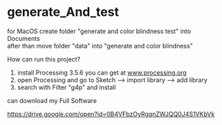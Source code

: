 # generate_And_test
for MacOS
create folder "generate and color blindness test" into Documents  
after than move folder "data"  into "generate and color blindness"

How can run this project?
1. install Processing 3.5.6 you can get at www.processing.org
2. open Processing and go to Sketch --> import library --> add library  
3. search with Filter "g4p"  and install                              

can download my Full Software

https://drive.google.com/open?id=0B4VFbzOyRgqnZWJQQ0J4S1VKbVk
